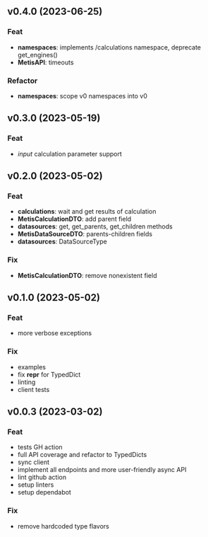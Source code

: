 ## v0.4.0 (2023-06-25)

### Feat

- **namespaces**: implements /calculations namespace, deprecate get_engines()
- **MetisAPI**: timeouts

### Refactor

- **namespaces**: scope v0 namespaces into v0

## v0.3.0 (2023-05-19)

### Feat

- *input* calculation parameter support

## v0.2.0 (2023-05-02)

### Feat

- **calculations**: wait and get results of calculation
- **MetisCalculationDTO**: add parent field
- **datasources**: get, get_parents, get_children methods
- **MetisDataSourceDTO**: parents-children fields
- **datasources**: DataSourceType

### Fix

- **MetisCalculationDTO**: remove nonexistent field

## v0.1.0 (2023-05-02)

### Feat

- more verbose exceptions

### Fix

- examples
- fix __repr__ for TypedDict
- linting
- client tests

## v0.0.3 (2023-03-02)

### Feat

- tests GH action
- full API coverage and refactor to TypedDicts
- sync client
- implement all endpoints and more user-friendly async API
- lint github action
- setup linters
- setup dependabot

### Fix

- remove hardcoded type flavors

